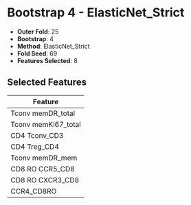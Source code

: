 # Bootstrap 4 - ElasticNet_Strict

- **Outer Fold**: 25
- **Bootstrap**: 4
- **Method**: ElasticNet_Strict
- **Fold Seed**: 69
- **Features Selected**: 8

## Selected Features

| Feature |
|---------|
| Tconv memDR_total |
| Tconv memKi67_total |
| CD4 Tconv_CD3 |
| CD4 Treg_CD4 |
| Tconv memDR_mem |
| CD8 RO CCR5_CD8 |
| CD8 RO CXCR3_CD8 |
| CCR4_CD8RO |
